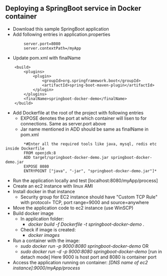 ## Deploying a SpringBoot service in Docker container
- Download this sample SpringBoot application
- Add following entries in application.properties
```      
        server.port=8080
        server.contextPath=/myApp
```
- Update pom.xml with finalName
```      
	<build>
		<plugins>
			<plugin>
				<groupId>org.springframework.boot</groupId>
				<artifactId>spring-boot-maven-plugin</artifactId>
			</plugin>
		</plugins>
		<finalName>springboot-docker-demo</finalName>
	</build>
```      
- Add Dockerfile at the root of the project with following entries
  - EXPOSE denotes the port at which container will lisen to for connections. Same as server.port above
  - Jar name mentioned in ADD should be same as finalName in pom.xml
```      
        *#Enter all the required tools like java, mysql, redis etc inside Dockerfile
        FROM openjdk:8
        ADD target/springboot-docker-demo.jar springboot-docker-demo.jar
        EXPOSE 8080
        ENTRYPOINT ["java", "-jar", "springboot-docker-demo.jar"]*
```
- Run the application locally and test [localhost:8080/myApp/process]
- Create an ec2 instance with linux AMI
- Install docker in that instance 
  - Security group for EC2 instance should have "Custom TCP Rule" with protocol= TCP, port range=9000 and source=anywhere 
- Move the application code to ec2 instance (use WinSCP)
- Build docker image
  - In application folder:
    - *docker build -f Dockerfile -t springboot-docker-demo .*   
  - Check if image is created:
    - *docker images*
- Run a container with the image:
  - *sudo docker run -p 9000:8080 springboot-docker-demo* OR
  - *sudo docker run -d -p 9000:8080 springboot-docker-demo* [run in detach mode]
  Here 9000 is host port and 8080 is container port
- Access the application running on container: 
	*[DNS name of ec2 instance]:9000/myApp/process*
  

	



